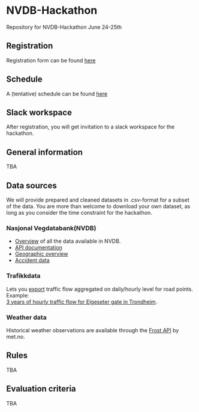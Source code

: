 # NVDB-Hackathon
Repository for NVDB-Hackathon June 24-25th

## Registration
Registration form can be found [here](https://docs.google.com/forms/d/e/1FAIpQLScPrNp60y64bhgeBWeho6t3uDYlnE1bjeuu8apUUiyVfp1Sfw/viewform?usp=sf_link)

## Schedule
A (tentative) schedule can be found [here](https://docs.google.com/spreadsheets/d/1801iowgUIZsJRqmAMkWN6iiDyDtwuxBPaaWkGCYmW68/edit?usp=sharing)

## Slack workspace
After registration, you will get invitation to a slack workspace for the hackathon.

## General information
TBA

## Data sources
We will provide prepared and cleaned datasets in .csv-format for a subset of the data. You are more than welcome to download your own dataset, as long as you consider the time constraint for the hackathon. 

### Nasjonal Vegdatabank(NVDB)
* [Overview](https://datakatalogen.vegdata.no/) of all the data available in NVDB. 
* [API documentation](https://www.vegvesen.no/nvdb/apidokumentasjon/)
* [Geographic overview](https://www.vegvesen.no/vegkart/)
* [Accident data](https://drive.google.com/open?id=1n-SdOt-96gfvu_sXmiMLgtbn1rljSdWH)

### Trafikkdata
Lets you [export](https://www.vegvesen.no/vegkart/) traffic flow aggregated on daily/hourly level for road points. <br>
Example: <br>
[3 years of hourly traffic flow for Elgeseter gate in Trondheim](https://drive.google.com/open?id=1nG8QWBOlDIQgNmS9rhoRd5BYR6YUqEOw).

### Weather data
Historical weather observations are available through the [Frost API](https://frost.met.no/) by met.no.

## Rules 
TBA

## Evaluation criteria
TBA
